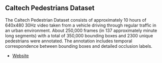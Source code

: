 ## Caltech Pedestrians Dataset
The Caltech Pedestrian Dataset consists of approximately 10 hours of 640x480 30Hz video taken from a vehicle driving through regular traffic in an urban environment. About 250,000 frames (in 137 approximately minute long segments) with a total of 350,000 bounding boxes and 2300 unique pedestrians were annotated. The annotation includes temporal correspondence between bounding boxes and detailed occlusion labels.
* [Website](http://www.vision.caltech.edu/Image_Datasets/CaltechPedestrians/)
